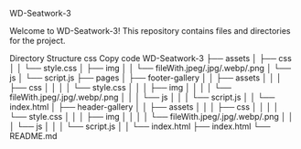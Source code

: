WD-Seatwork-3

Welcome to WD-Seatwork-3! This repository contains files and directories for the project.

Directory Structure
css
Copy code
WD-Seatwork-3
├── assets
│   ├── css
│   │   └── style.css
│   ├── img
│   │   └── fileWith.jpeg/.jpg/.webp/.png
│   └── js
│       └── script.js
├── pages
│   ├── footer-gallery
│   │   ├── assets
│   │   │   ├── css
│   │   │   │   └── style.css
│   │   │   ├── img
│   │   │   │   └── fileWith.jpeg/.jpg/.webp/.png
│   │   │   └── js
│   │   │       └── script.js
│   │   └── index.html
│   ├── header-gallery
│   │   ├── assets
│   │   │   ├── css
│   │   │   │   └── style.css
│   │   │   ├── img
│   │   │   │   └── fileWith.jpeg/.jpg/.webp/.png
│   │   │   └── js
│   │   │       └── script.js
│   │   └── index.html
├── index.html
└── README.md
